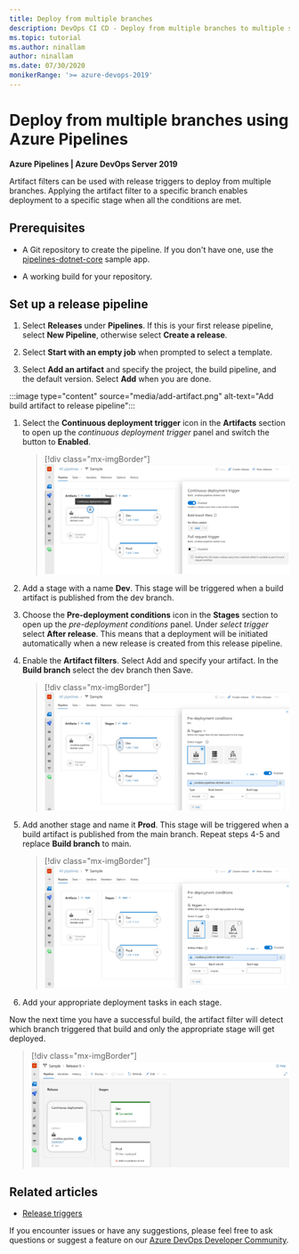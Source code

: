 ```yaml
---
title: Deploy from multiple branches
description: DevOps CI CD - Deploy from multiple branches to multiple stages
ms.topic: tutorial
ms.author: ninallam
author: ninallam
ms.date: 07/30/2020
monikerRange: '>= azure-devops-2019'
---
```


# Deploy from multiple branches using Azure Pipelines

**Azure Pipelines | Azure DevOps Server 2019**

Artifact filters can be used with release triggers to deploy from multiple branches. Applying the artifact filter to a specific branch enables deployment to a specific stage when all the conditions are met.

## Prerequisites

- A Git repository to create the pipeline. If you don't have one, use the [pipelines-dotnet-core](https://github.com/MicrosoftDocs/pipelines-dotnet-core) sample app.

- A working build for your repository.

## Set up a release pipeline

1. Select **Releases** under **Pipelines**. If this is your first release pipeline, select **New Pipeline**, otherwise select **Create a release**.

1. Select **Start with an empty job** when prompted to select a template.

1. Select **Add an artifact** and specify the project, the build pipeline, and the default version. Select **Add** when you are done.

  :::image type="content" source="media/add-artifact.png" alt-text="Add build artifact to release pipeline":::

1. Select the **Continuous deployment trigger** icon in the **Artifacts** section to open up the _continuous deployment trigger_ panel and switch the button to **Enabled**.

    > [!div class="mx-imgBorder"]  
    > ![CI trigger](media/deploy-multiple-branches/ci-trigger.png)

1. Add a stage with a name **Dev**. This stage will be triggered when a build artifact is published from the dev branch.

1. Choose the **Pre-deployment conditions** icon in the **Stages** section to open up the _pre-deployment conditions_ panel. Under _select trigger_ select **After release**. This means that a deployment will be initiated automatically when a new release is created from this release pipeline.   

1. Enable the **Artifact filters**. Select Add and specify your artifact. In the **Build branch** select the dev branch then Save.

    > [!div class="mx-imgBorder"]  
    > ![Select Artifact filter dev](media/deploy-multiple-branches/artifact-filter1.png)

1. Add another stage and name it **Prod**. This stage will be triggered when a build artifact is published from the main branch. Repeat steps 4-5 and replace **Build branch** to main.

    > [!div class="mx-imgBorder"]  
    > ![Select Artifact filter prod](media/deploy-multiple-branches/artifact-filter2.png)

1. Add your appropriate deployment tasks in each stage.

Now the next time you have a successful build, the artifact filter will detect which branch triggered that build and only the appropriate stage will get deployed.

  > [!div class="mx-imgBorder"] 
  > ![After release](media/deploy-multiple-branches/after-release.png)

## Related articles

- [Release triggers](triggers.md)

If you encounter issues or have any suggestions, please feel free to ask questions or suggest a feature on our [Azure DevOps Developer Community](https://developercommunity.visualstudio.com/spaces/21/index.html).